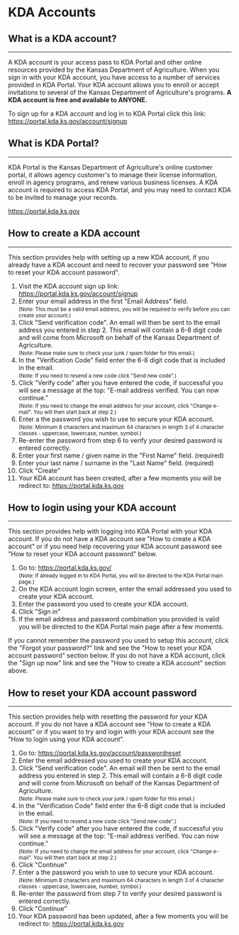 # KDA Accounts

## What is a KDA account?
---

A KDA account is your access pass to KDA Portal and other online resources provided by the Kansas Department of Agriculture.  When you sign in with your KDA account, you have access to a number of services provided in KDA Portal.  Your KDA account allows you to enroll or accept invitations to several of the Kansas Department of Agriculture's programs. **A KDA account is free and available to ANYONE.**

To sign up for a KDA account and log in to KDA Portal click this link: https://portal.kda.ks.gov/account/signup

## What is KDA Portal?
---

KDA Portal is the Kansas Department of Agriculture's online customer portal, it allows agency customer's to manage their license information, enroll in agency programs, and renew various business licenses.  A KDA account is required to access KDA Portal, and you may need to contact KDA to be invited to manage your records.

https://portal.kda.ks.gov

## How to create a KDA account
---

This section provides help with setting up a new KDA account, if you already have a KDA account and need to recover your password see "How to reset your KDA account password".

1. Visit the KDA account sign up link: https://portal.kda.ks.gov/account/signup
2. Enter your email address in the first "Email Address" field. <br><small>(Note: This must be a valid email address, you will be required to verify before you can create your account.)</small>
3. Click "Send verification code".  An email will then be sent to the email address you entered in step 2.  This email will contain a 6-8 digit code and will come from Microsoft on behalf of the Kansas Department of Agriculture. <br><small>(Note: Please make sure to check your junk / spam folder for this email.)</small>
4. In the "Verification Code" field enter the 6-8 digit code that is included in the email. <br><small>(Note: If you need to resend a new code click "Send new code".)</small>
5. Click "Verify code" after you have entered the code, if successful you will see a message at the top: "E-mail address verified. You can now continue." <br><small>(Note: If you need to change the email address for your account, click "Change e-mail". You will then start back at step 2.)</small>
6. Enter a the password you wish to use to secure your KDA account. <br><small>(Note: Minimum 8 characters and maximum 64 characters in length 3 of 4 character classes - uppercase, lowercase, number, symbol.)</small>
7. Re-enter the password from step 6 to verify your desired password is entered correctly.
8. Enter your first name / given name in the "First Name" field. (required)
9. Enter your last name / surname in the "Last Name" field. (required)
10. Click "Create"
11. Your KDA account has been created, after a few moments you will be redirect to: https://portal.kda.ks.gov

## How to login using your KDA account
---

This section provides help with logging into KDA Portal with your KDA account.  If you do not have a KDA account see "How to create a KDA account" or if you need help recovering your KDA account password see "How to reset your KDA account password" below.

1. Go to: https://portal.kda.ks.gov/  <br><small>(Note: If already logged in to KDA Portal, you will be directed to the KDA Portal main page.)</small>
2. On the KDA account login screen, enter the email addressed you used to create your KDA account.
3. Enter the password you used to create your KDA account.
4. Click "Sign in"
5. If the email address and password combination you provided is valid you will be directed to the KDA Portal main page after a few moments.

If you cannot remember the password you used to setup this account, click the "Forgot your password?" link and see the "How to reset your KDA account password" section below.
If you do not have a KDA account, click the "Sign up now" link and see the "How to create a KDA account" section above.

## How to reset your KDA account password
---

This section provides help with resetting the password for your KDA account.  If you do not have a KDA account see "How to create a KDA account" or if you want to try and login with your KDA account see the "How to login using your KDA account".

1. Go to: https://portal.kda.ks.gov/account/passwordreset
2. Enter the email addressed you used to create your KDA account.
3. Click "Send verification code". An email will then be sent to the email address you entered in step 2.  This email will contain a 6-8 digit code and will come from Microsoft on behalf of the Kansas Department of Agriculture. <br><small>(Note: Please make sure to check your junk / spam folder for this email.)</small>
4. In the "Verification Code" field enter the 6-8 digit code that is included in the email. <br><small>(Note: If you need to resend a new code click "Send new code".)</small>
5. Click "Verify code" after you have entered the code, if successful you will see a message at the top: "E-mail address verified. You can now continue." <br><small>(Note: If you need to change the email address for your account, click "Change e-mail". You will then start back at step 2.)</small>
6. Click "Continue"
7. Enter a the password you wish to use to secure your KDA account. <br><small>(Note: Minimum 8 characters and maximum 64 characters in length 3 of 4 character classes - uppercase, lowercase, number, symbol.)</small>
8. Re-enter the password from step 7 to verify your desired password is entered correctly.
9. Click "Continue"
10. Your KDA password has been updated, after a few moments you will be redirect to: https://portal.kda.ks.gov
